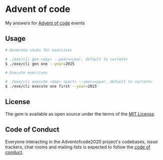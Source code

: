 # Advent of code

My answers for [Advent of code](https://adventofcode.com/) events

## Usage

```bash
# Generate stubs for exercises

# ./exe/cli gen <day> --year=<year, default to current>
$ ./exe/cli gen one --year=2015

# Execute exercises

# ./exe/cli execute <day> <part> --year=<year, default to current>
$ ./exe/cli execute one first --year=2015
```

## License

The gem is available as open source under the terms of the [MIT License](https://opensource.org/licenses/MIT).

## Code of Conduct

Everyone interacting in the Adventofcode2020 project's codebases, issue trackers, chat rooms and mailing lists is expected to follow the [code of conduct](https://github.com/cultome/adventofcode2020/blob/master/CODE_OF_CONDUCT.md).
